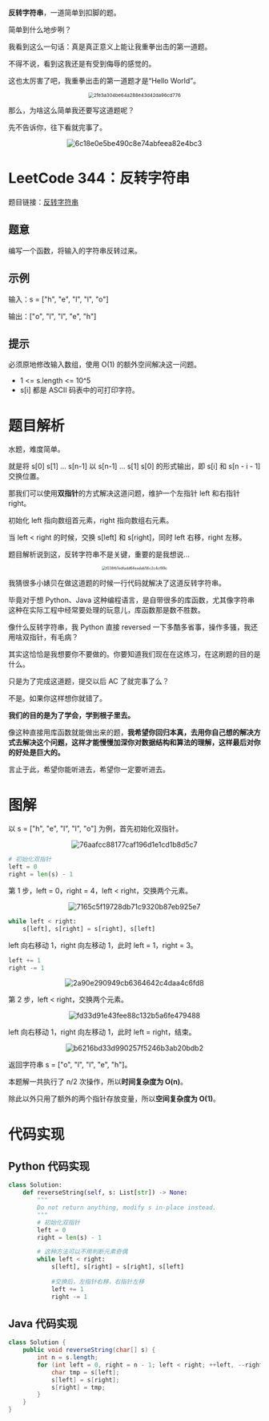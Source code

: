 **反转字符串**，一道简单到扣脚的题。

简单到什么地步咧？

我看到这么一句话：真是真正意义上能让我重拳出击的第一道题。

不得不说，看到这我还是有受到侮辱的感觉的。

这也太厉害了吧，我重拳出击的第一道题才是“Hello World”。

<div align=center>

<img src="https://gitee.com/codegoudan/codegoudanIMG/raw/master/202112/20211216_223904057_0.jpg" alt="2fe3a304be64a288e43d42da96cd776" style="zoom:67%;" />

</div>

那么，为啥这么简单我还要写这道题呢？

先不告诉你，往下看就完事了。

<div align=center>

![6c18e0e5be490c8e74abfeea82e4bc3](https://gitee.com/codegoudan/codegoudanIMG/raw/master/202112/20211216_223923113_0.jpg)

</div>



# LeetCode 344：反转字符串

题目链接：[反转字符串](https://leetcode-cn.com/problems/reverse-string/)



## 题意

编写一个函数，将输入的字符串反转过来。



## 示例

输入：s = ["h", "e", "l", "l", "o"]

输出：["o", "l", "l", "e", "h"]



## 提示

必须原地修改输入数组，使用 O(1) 的额外空间解决这一问题。

- 1 <= s.length <= 10^5
- s[i] 都是 ASCII 码表中的可打印字符。



# 题目解析

水题，难度简单。

就是将 s[0] s[1] ... s[n-1] 以 s[n-1] ... s[1] s[0] 的形式输出，即 s[i] 和 s[n - i - 1] 交换位置。

那我们可以使用**双指针**的方式解决这道问题，维护一个左指针 left 和右指针 right。

初始化 left 指向数组首元素，right 指向数组右元素。

当 left < right 的时候，交换 s[left] 和 s[right]，同时 left 右移，right 左移。

题目解析说到这，反转字符串不是关键，重要的是我想说...

<div align=center>

<img src="https://gitee.com/codegoudan/codegoudanIMG/raw/master/202112/20211216_223935719_0.jpg" alt="f038fb1edfadd64eadab56c2c4cf99c" style="zoom:50%;" />

</div>

我猜很多小婊贝在做这道题的时候一行代码就解决了这道反转字符串。

毕竟对于想 Python、Java 这种编程语言，是自带很多的库函数，尤其像字符串这种在实际工程中经常要处理的玩意儿，库函数那是数不胜数。

像什么反转字符串，我 Python 直接 reversed 一下多酷多省事，操作多骚，我还用啥双指针，有毛病？

其实这恰恰是我想要你不要做的。你要知道我们现在在这练习，在这刷题的目的是什么。

只是为了完成这道题，提交以后 AC 了就完事了么？

不是。如果你这样想你就错了。

**我们的目的是为了学会，学到根子里去。**

像这种直接用库函数就能做出来的题，**我希望你回归本真，去用你自己想的解决方式去解决这个问题，这样才能慢慢加深你对数据结构和算法的理解，这样最后对你的好处是巨大的。**

言止于此，希望你能听进去，希望你一定要听进去。



# 图解

以 s = ["h", "e", "l", "l", "o"] 为例，首先初始化双指针。

<div align=center>

![76aafcc88177caf196d1e1cd1b8d5c7](https://gitee.com/codegoudan/codegoudanIMG/raw/master/202112/20211216_224115602_0.jpg)

</div>

```python
# 初始化双指针
left = 0
right = len(s) - 1
```

第 1 步，left = 0，right = 4，left < right，交换两个元素。

<div align=center>

![7165c5f19728db71c9320b87eb925e7](https://gitee.com/codegoudan/codegoudanIMG/raw/master/202112/20211216_224132115_0.jpg)

</div>

```Python
while left < right:
    s[left], s[right] = s[right], s[left]
```

left 向右移动 1，right 向左移动 1，此时 left = 1，right = 3。

```Python
left += 1
right -= 1
```

<div align=center>

![2a90e290949cb6364642c4daa4c6fd8](https://gitee.com/codegoudan/codegoudanIMG/raw/master/202112/20211216_224146129_0.jpg)

</div>

第 2 步，left < right，交换两个元素。

<div align=center>

![fd33d91e43fee88c132b5a6fe479488](https://gitee.com/codegoudan/codegoudanIMG/raw/master/202112/20211216_224154629_0.jpg)

</div>

left 向右移动 1，right 向左移动 1，此时 left = right，结束。

<div align=center>

![b6216bd33d990257f5246b3ab20bdb2](https://gitee.com/codegoudan/codegoudanIMG/raw/master/202112/20211216_224213386_0.jpg)

</div>

返回字符串 s = ["o", "l", "l", "e", "h"]。

本题解一共执行了 n/2 次操作，所以**时间复杂度为 O(n)**。

除此以外只用了额外的两个指针存放变量，所以**空间复杂度为 O(1)**。



# 代码实现



## Python 代码实现

```Python
class Solution:
    def reverseString(self, s: List[str]) -> None:
        """
        Do not return anything, modify s in-place instead.
        """
        # 初始化双指针
        left = 0
        right = len(s) - 1

        # 这种方法可以不用判断元素奇偶
        while left < right:
            s[left], s[right] = s[right], s[left]
            
            #交换后，左指针右移，右指针左移
            left += 1
            right -= 1
```



## Java 代码实现

```java
class Solution {
    public void reverseString(char[] s) {
        int n = s.length;
        for (int left = 0, right = n - 1; left < right; ++left, --right) {
            char tmp = s[left];
            s[left] = s[right];
            s[right] = tmp;
        }
    }
}
```



